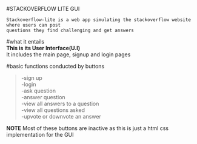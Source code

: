 #STACKOVERFLOW LITE GUI

```
Stackoverflow-lite is a web app simulating the stackoverflow website where users can post
questions they find challenging and get answers
```

#what it entails  
**This is its User Interface(U.I)**  
It includes the main page, signup and login pages

#basic functions conducted by buttons

> -sign up  
  -login  
  -ask question  
  -answer question  
  -view all answers to a question  
  -view all questions asked  
  -upvote or downvote an answer  

**NOTE**
Most of these buttons are inactive as this is just a html css  
 implementation for the GUI
